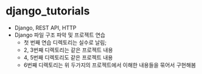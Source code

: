 # django_tutorials

- Django, REST API, HTTP
- Django 파일 구조 파악 및 프로젝트 연습
  - 첫 번째 연습 디렉토리는 실수로 날림;
  - 2, 3번째 디렉토리는 같은 프로젝트 내용
  - 4, 5번째 디렉토리도 같은 프로젝트 내용
  - 6번째 디렉토리는 위 두가지의 프로젝트에서 이해한 내용들을 묶어서 구현해봄
